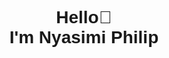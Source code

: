 <body style="font-family: Arial, sans-serif; text-align: center;">
    <div style="display: flex; justify-content: center; align: center; height: 100vh;">
        <h1>Hello👋<br> I'm Nyasimi Philip</h1>
    </div>
    <div style="display: flex; justify-content: center; align-items: center; margin-top: 30px;">
        <p align="left">
            <img src="https://komarev.com/ghpvc/?username=NyasimiPhilip&label=Profile%20views&style=flat" alt="NyasimiPhilip"
                style="filter: grayscale(100%);" />
        </p>        
    </div>
       <div style="margin-top: 30px; display: flex; justify-content: center;">       
        <br />        
        <a style="margin: 0 10px;" href="https://instagram.com/_enwai_">
            <img src="https://img.shields.io/badge/Instagram-%23000000.svg?logo=Instagram&logoColor=white"
                alt="Instagram">
        </a>
        <a style="margin: 0 10px;" href="https://twitter.com/Nyasimi0">
            <img src="https://img.shields.io/badge/Twitter-%23000000.svg?logo=Twitter&logoColor=white"
                alt="Twitter">
        </a>
    </div>
    <h2 style="margin-top: 30px;">Tech stack:</h2>
    <div style="margin-top: 30px; display: flex; justify-content: center; flex-wrap: wrap;">
        <img style="margin: 5px; filter: invert(100%);"
            src="https://img.shields.io/badge/c-%23000000.svg?style=plastic&logo=c&logoColor=white" alt="C">
        <img style="margin: 5px; filter: invert(100%);"
            src="https://img.shields.io/badge/css3-%23000000.svg?style=plastic&logo=css3&logoColor=white" alt="CSS3">
        <img style="margin: 5px; filter: invert(100%);"
            src="https://img.shields.io/badge/c++-%23000000.svg?style=plastic&logo=c%2B%2B&logoColor=white"
            alt="C++">
        <img style="margin: 5px; filter: invert(100%);"
            src="https://img.shields.io/badge/html5-%23000000.svg?style=plastic&logo=html5&logoColor=white"
            alt="HTML5">
        <img style="margin: 5px; filter: invert(100%);"
            src="https://img.shields.io/badge/javascript-%23000000.svg?style=plastic&logo=javascript&logoColor=white"
            alt="JavaScript">
        <img style="margin: 5px; filter: invert(100%);"
            src="https://img.shields.io/badge/python-000000?style=plastic&logo=python&logoColor=white" alt="Python">
        <img style="margin: 5px; filter: invert(100%);"
            src="https://img.shields.io/badge/android-%23000000.svg?style=plastic&logo=android&logoColor=white"
            alt="Android">
    </div>
</body>
